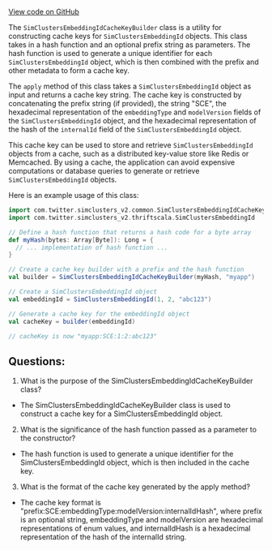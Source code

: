 [View code on GitHub](https://github.com/misbahsy/the-algorithm/src/scala/com/twitter/simclusters_v2/common/SimClustersEmbeddingIdCacheKeyBuilder.scala)

The `SimClustersEmbeddingIdCacheKeyBuilder` class is a utility for constructing cache keys for `SimClustersEmbeddingId` objects. This class takes in a hash function and an optional prefix string as parameters. The hash function is used to generate a unique identifier for each `SimClustersEmbeddingId` object, which is then combined with the prefix and other metadata to form a cache key.

The `apply` method of this class takes a `SimClustersEmbeddingId` object as input and returns a cache key string. The cache key is constructed by concatenating the prefix string (if provided), the string "SCE", the hexadecimal representation of the `embeddingType` and `modelVersion` fields of the `SimClustersEmbeddingId` object, and the hexadecimal representation of the hash of the `internalId` field of the `SimClustersEmbeddingId` object.

This cache key can be used to store and retrieve `SimClustersEmbeddingId` objects from a cache, such as a distributed key-value store like Redis or Memcached. By using a cache, the application can avoid expensive computations or database queries to generate or retrieve `SimClustersEmbeddingId` objects.

Here is an example usage of this class:

```scala
import com.twitter.simclusters_v2.common.SimClustersEmbeddingIdCacheKeyBuilder
import com.twitter.simclusters_v2.thriftscala.SimClustersEmbeddingId

// Define a hash function that returns a hash code for a byte array
def myHash(bytes: Array[Byte]): Long = {
  // ... implementation of hash function ...
}

// Create a cache key builder with a prefix and the hash function
val builder = SimClustersEmbeddingIdCacheKeyBuilder(myHash, "myapp")

// Create a SimClustersEmbeddingId object
val embeddingId = SimClustersEmbeddingId(1, 2, "abc123")

// Generate a cache key for the embeddingId object
val cacheKey = builder(embeddingId)

// cacheKey is now "myapp:SCE:1:2:abc123"
```
## Questions: 
 1. What is the purpose of the SimClustersEmbeddingIdCacheKeyBuilder class?
- The SimClustersEmbeddingIdCacheKeyBuilder class is used to construct a cache key for a SimClustersEmbeddingId object.

2. What is the significance of the hash function passed as a parameter to the constructor?
- The hash function is used to generate a unique identifier for the SimClustersEmbeddingId object, which is then included in the cache key.

3. What is the format of the cache key generated by the apply method?
- The cache key format is "prefix:SCE:embeddingType:modelVersion:internalIdHash", where prefix is an optional string, embeddingType and modelVersion are hexadecimal representations of enum values, and internalIdHash is a hexadecimal representation of the hash of the internalId string.